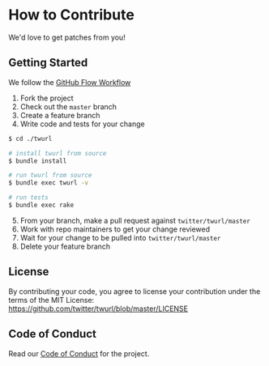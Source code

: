 # How to Contribute

We'd love to get patches from you!

## Getting Started

We follow the [GitHub Flow Workflow](https://guides.github.com/introduction/flow/)

1. Fork the project
2. Check out the `master` branch
3. Create a feature branch
4. Write code and tests for your change  

```sh
$ cd ./twurl

# install twurl from source
$ bundle install

# run twurl from source
$ bundle exec twurl -v

# run tests
$ bundle exec rake
```

5. From your branch, make a pull request against `twitter/twurl/master`
6. Work with repo maintainers to get your change reviewed
7. Wait for your change to be pulled into `twitter/twurl/master`
8. Delete your feature branch

## License

By contributing your code, you agree to license your contribution under the
terms of the MIT License: https://github.com/twitter/twurl/blob/master/LICENSE

## Code of Conduct

Read our [Code of Conduct](CODE_OF_CONDUCT.md) for the project.
